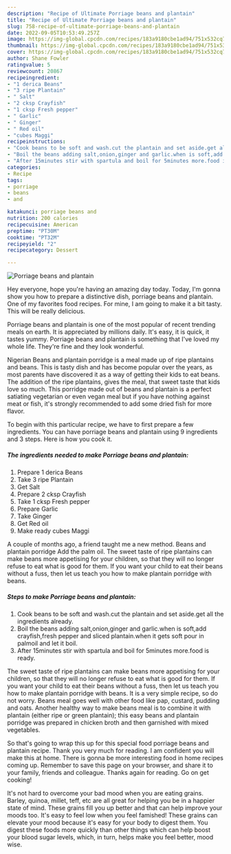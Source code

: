 ```yaml
---
description: "Recipe of Ultimate Porriage beans and plantain"
title: "Recipe of Ultimate Porriage beans and plantain"
slug: 758-recipe-of-ultimate-porriage-beans-and-plantain
date: 2022-09-05T10:53:49.257Z
image: https://img-global.cpcdn.com/recipes/183a9180cbe1ad94/751x532cq70/porriage-beans-and-plantain-recipe-main-photo.jpg
thumbnail: https://img-global.cpcdn.com/recipes/183a9180cbe1ad94/751x532cq70/porriage-beans-and-plantain-recipe-main-photo.jpg
cover: https://img-global.cpcdn.com/recipes/183a9180cbe1ad94/751x532cq70/porriage-beans-and-plantain-recipe-main-photo.jpg
author: Shane Fowler
ratingvalue: 5
reviewcount: 20867
recipeingredient:
- "1 derica Beans"
- "3 ripe Plantain"
- " Salt"
- "2 cksp Crayfish"
- "1 cksp Fresh pepper"
- " Garlic"
- " Ginger"
- " Red oil"
- "cubes Maggi"
recipeinstructions:
- "Cook beans to be soft and wash.cut the plantain and set aside.get all the ingredients already."
- "Boil the beans adding salt,onion,ginger and garlic.when is soft,add crayfish,fresh pepper and sliced plantain.when it gets soft pour in palmoil and let it boil."
- "After 15minutes stir with spartula and boil for 5minutes more.food is ready."
categories:
- Recipe
tags:
- porriage
- beans
- and

katakunci: porriage beans and 
nutrition: 200 calories
recipecuisine: American
preptime: "PT30M"
cooktime: "PT32M"
recipeyield: "2"
recipecategory: Dessert

---
```



![Porriage beans and plantain](https://img-global.cpcdn.com/recipes/183a9180cbe1ad94/751x532cq70/porriage-beans-and-plantain-recipe-main-photo.jpg)

Hey everyone, hope you're having an amazing day today. Today, I'm gonna show you how to prepare a distinctive dish, porriage beans and plantain. One of my favorites food recipes. For mine, I am going to make it a bit tasty. This will be really delicious.

Porriage beans and plantain is one of the most popular of recent trending meals on earth. It is appreciated by millions daily. It's easy, it is quick, it tastes yummy. Porriage beans and plantain is something that I've loved my whole life. They're fine and they look wonderful.

Nigerian Beans and plantain porridge is a meal made up of ripe plantains and beans. This is tasty dish and has become popular over the years, as most parents have discovered it as a way of getting their kids to eat beans. The addition of the ripe plantains, gives the meal, that sweet taste that kids love so much. This porridge made out of beans and plantain is a perfect satiating vegetarian or even vegan meal but if you have nothing against meat or fish, it&#39;s strongly recommended to add some dried fish for more flavor.


To begin with this particular recipe, we have to first prepare a few ingredients. You can have porriage beans and plantain using 9 ingredients and 3 steps. Here is how you cook it.

<!--inarticleads1-->

##### The ingredients needed to make Porriage beans and plantain:

1. Prepare 1 derica Beans
1. Take 3 ripe Plantain
1. Get  Salt
1. Prepare 2 cksp Crayfish
1. Take 1 cksp Fresh pepper
1. Prepare  Garlic
1. Take  Ginger
1. Get  Red oil
1. Make ready cubes Maggi


A couple of months ago, a friend taught me a new method. Beans and plantain porridge Add the palm oil. The sweet taste of ripe plantains can make beans more appetising for your children, so that they will no longer refuse to eat what is good for them. If you want your child to eat their beans without a fuss, then let us teach you how to make plantain porridge with beans. 

<!--inarticleads2-->

##### Steps to make Porriage beans and plantain:

1. Cook beans to be soft and wash.cut the plantain and set aside.get all the ingredients already.
1. Boil the beans adding salt,onion,ginger and garlic.when is soft,add crayfish,fresh pepper and sliced plantain.when it gets soft pour in palmoil and let it boil.
1. After 15minutes stir with spartula and boil for 5minutes more.food is ready.


The sweet taste of ripe plantains can make beans more appetising for your children, so that they will no longer refuse to eat what is good for them. If you want your child to eat their beans without a fuss, then let us teach you how to make plantain porridge with beans. It is a very simple recipe, so do not worry. Beans meal goes well with other food like pap, custard, pudding and oats. Another healthy way to make beans meal is to combine it with plantain (either ripe or green plantain); this easy beans and plantain porridge was prepared in chicken broth and then garnished with mixed vegetables. 

So that's going to wrap this up for this special food porriage beans and plantain recipe. Thank you very much for reading. I am confident you will make this at home. There is gonna be more interesting food in home recipes coming up. Remember to save this page on your browser, and share it to your family, friends and colleague. Thanks again for reading. Go on get cooking!

It's not hard to overcome your bad mood when you are eating grains. Barley, quinoa, millet, teff, etc are all great for helping you be in a happier state of mind. These grains fill you up better and that can help improve your moods too. It's easy to feel low when you feel famished! These grains can elevate your mood because it's easy for your body to digest them. You digest these foods more quickly than other things which can help boost your blood sugar levels, which, in turn, helps make you feel better, mood wise.
